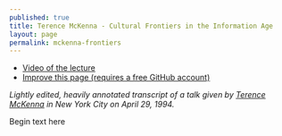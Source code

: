 ```yaml
---
published: true
title: Terence McKenna - Cultural Frontiers in the Information Age
layout: page
permalink: mckenna-frontiers
---
```


* [Video of the lecture](https://www.youtube.com/watch?v=J5yOaTgWu6Y#t=3m13s)
* [Improve this page (requires a free GitHub account)](https://github.com/erdence/erdence.github.io/edit/master/_posts/1999-04-27-mckenna-machines.markdown)

*Lightly edited, heavily annotated transcript of a talk given by [Terence McKenna](https://en.wikipedia.org/wiki/Terence_McKenna) in New York City on April 29, 1994.*

Begin text here
